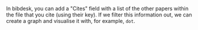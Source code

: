 In bibdesk, you can add a "Cites" field with a list of the other papers within
the file that you cite (using their key). If we filter this information out, we
can create a graph and visualise it with, for example, `dot`.
